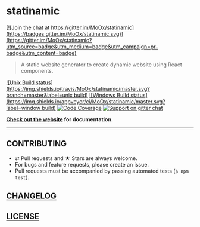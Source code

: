 # statinamic

[![Join the chat at https://gitter.im/MoOx/statinamic](https://badges.gitter.im/MoOx/statinamic.svg)](https://gitter.im/MoOx/statinamic?utm_source=badge&utm_medium=badge&utm_campaign=pr-badge&utm_content=badge)

> A static website generator to create dynamic website using React components.

[![Unix Build status](https://img.shields.io/travis/MoOx/statinamic/master.svg?branch=master&label=unix build)](https://travis-ci.org/MoOx/statinamic)
[![Windows Build status](https://img.shields.io/appveyor/ci/MoOx/statinamic/master.svg?label=window build)](https://ci.appveyor.com/project/MoOx/statinamic/branch/master)
[![Code Coverage](https://coveralls.io/repos/MoOx/statinamic/badge.svg?branch=master&service=github)](https://coveralls.io/github/MoOx/statinamic?branch=master)
[![Support on gitter chat](https://img.shields.io/badge/support-gitter%20chat-E40255.svg)](https://gitter.im/MoOx/statinamic)

**[Check out the website](http://moox.io/statinamic) for documentation.**

---

## CONTRIBUTING

* ⇄ Pull requests and ★ Stars are always welcome.
* For bugs and feature requests, please create an issue.
* Pull requests must be accompanied by passing automated tests (`$ npm test`).

## [CHANGELOG](CHANGELOG.md)

## [LICENSE](LICENSE)
